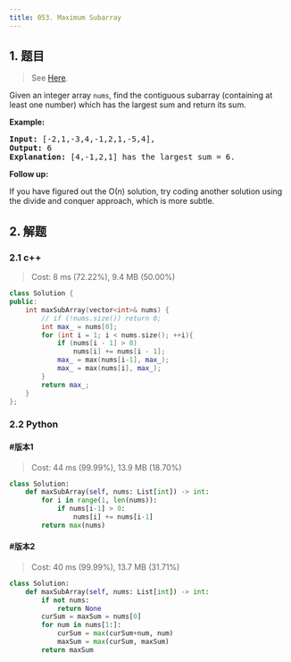 ```yaml
---
title: 053. Maximum Subarray
---
```


## 1. 题目

> See [Here](https://leetcode.com/problems/maximum-subarray/).

<div><p>Given an integer array <code>nums</code>, find the contiguous subarray&nbsp;(containing at least one number) which has the largest sum and return its sum.</p>

<p><strong>Example:</strong></p>

<pre><strong>Input:</strong> [-2,1,-3,4,-1,2,1,-5,4],
<strong>Output:</strong> 6
<strong>Explanation:</strong>&nbsp;[4,-1,2,1] has the largest sum = 6.
</pre>

<p><strong>Follow up:</strong></p>

<p>If you have figured out the O(<em>n</em>) solution, try coding another solution using the divide and conquer approach, which is more subtle.</p>
</div>

## 2. 解题

### 2.1 c++

> Cost: 8 ms (72.22%), 9.4 MB (50.00%)

```cpp
class Solution {
public:
    int maxSubArray(vector<int>& nums) {
        // if (!nums.size()) return 0;
        int max_ = nums[0];
        for (int i = 1; i < nums.size(); ++i){
            if (nums[i - 1] > 0)
                nums[i] += nums[i - 1];
            max_ = max(nums[i-1], max_);
            max_ = max(nums[i], max_);
        }
        return max_;
    }
};
```

### 2.2 Python

#### #版本1

> Cost: 44 ms (99.99%), 13.9 MB (18.70%)

```python
class Solution:
    def maxSubArray(self, nums: List[int]) -> int:
        for i in range(1, len(nums)):
            if nums[i-1] > 0:
                nums[i] += nums[i-1]
        return max(nums)
```

#### #版本2

> Cost: 40 ms (99.99%), 13.7 MB (31.71%)

```python
class Solution:
    def maxSubArray(self, nums: List[int]) -> int:
        if not nums:
            return None
        curSum = maxSum = nums[0]
        for num in nums[1:]:
            curSum = max(curSum+num, num)
            maxSum = max(curSum, maxSum)
        return maxSum
```
